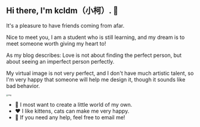 ## Hi there, I'm kcldm（小柯）. 👋
It's a pleasure to have friends coming from afar.

Nice to meet you, I am a student who is still learning, and my dream is to meet someone worth giving my heart to!

As my blog describes: Love is not about finding the perfect person, but about seeing an imperfect person perfectly.

My virtual image is not very perfect, and I don't have much artistic talent, so I'm very happy that someone will help me design it, though it sounds like bad behavior.

<img src="https://github.com/user-attachments/assets/983c5f5e-aa79-40b6-aa03-9a4edc59b548" alt="img" style="zoom: 33%;" />

- 🤔 I most want to create a little world of my own.
- ❤️ I like kittens, cats can make me very happy.
- 💬 If you need any help, feel free to email me!
